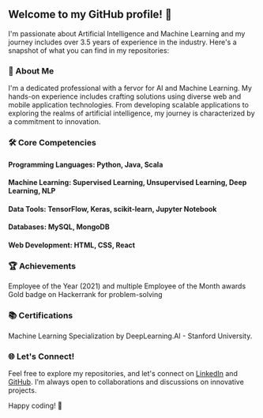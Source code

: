 ## Welcome to my GitHub profile! 👋 

I'm passionate about Artificial Intelligence and Machine Learning and my journey includes over 3.5 years of experience in the industry. Here's a snapshot of what you can find in my repositories:

### 🚀 About Me
I'm a dedicated professional with a fervor for AI and Machine Learning. My hands-on experience includes crafting solutions using diverse web and mobile application technologies. From developing scalable applications to exploring the realms of artificial intelligence, my journey is characterized by a commitment to innovation.

### 🛠️ Core Competencies
#### Programming Languages: Python, Java, Scala
#### Machine Learning: Supervised Learning, Unsupervised Learning, Deep Learning, NLP
#### Data Tools: TensorFlow, Keras, scikit-learn, Jupyter Notebook
#### Databases: MySQL, MongoDB
#### Web Development: HTML, CSS, React

<!---
📂 Key Projects
Project Name 1: A brief description of the project and its significance.
Project Name 2: Highlighting another impactful project.
--->

### 🏆 Achievements
Employee of the Year (2021) and multiple Employee of the Month awards
Gold badge on Hackerrank for problem-solving

### 📚 Certifications
Machine Learning Specialization by DeepLearning.AI - Stanford University.

### 🌐 Let's Connect!
Feel free to explore my repositories, and let's connect on [LinkedIn](https://linkedin.com/in/sankalpvk18) and [GitHub](https://github.com/sankalpvk18/). I'm always open to collaborations and discussions on innovative projects.

Happy coding! 🚀

<!---
sankalpvk18/sankalpvk18 is a ✨ special ✨ repository because its `README.md` (this file) appears on your GitHub profile.
You can click the Preview link to take a look at your changes.
--->
